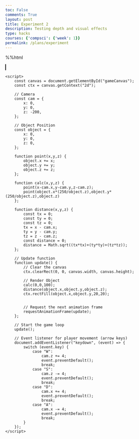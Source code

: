 ```yaml
---
toc: False
comments: True
layout: post
title: Experiment 2
description: Testing depth and visual effects
type: hacks
courses: {'compsci': {'week': 1}}
permalink: /plans/experiment
---
```


%%html

<html>
<head>
    <style>
        canvas {
            border: 1px solid black;
        }
    </style>
</head>
<body>
    <canvas id="gameCanvas" width="700" height="400"></canvas>

    <script>
        const canvas = document.getElementById("gameCanvas");
        const ctx = canvas.getContext("2d");

        // Camera
        const cam = {
            x: 0,
            y: 0,
            z: -200,
        };

        // Object Position
        const object = {
            x: 0,
            y: 0,
            z: 0,
        };

        function point(x,y,z) {
            object.x += x;
            object.y += y;
            object.z += z;
        };

        function calc(x,y,z) {
            point(x-cam.x,y-cam.y,z-cam.z);
            point(object.x*(250/object.z),object.y*(250/object.z),object.z)
        };

        function distance(x,y,z) {
            const tx = 0;
            const ty = 0;
            const tz = 0;
            tx = x - cam.x;
            ty = y - cam.y;
            tz = z - cam.z;
            const distance = 0;
            distance = Math.sqrt((tx*tx)+(ty*ty)+(tz*tz));
        };

        // Update function
        function update() {
            // Clear the canvas
            ctx.clearRect(0, 0, canvas.width, canvas.height);

            // Render Object
            calc(0,0,100);
            distance(object.x,object.y,object.z);
            ctx.rectFill(object.x,object.y,20,20);


            // Request the next animation frame
            requestAnimationFrame(update);
        };

        // Start the game loop
        update();

        // Event listener for player movement (arrow keys)
        document.addEventListener("keydown", (event) => {
            switch (event.key) {
                case "W":
                    cam.z += 4;
                    event.preventDefault();
                    break;
                case "S":
                    cam.z -= 4;
                    event.preventDefault();
                    break;
                case "D":
                    cam.x += 4;
                    event.preventDefault();
                    break;
                case "A":
                    cam.x -= 4;
                    event.preventDefault();
                    break;
            }
        });
    </script>
</body>
</html>
